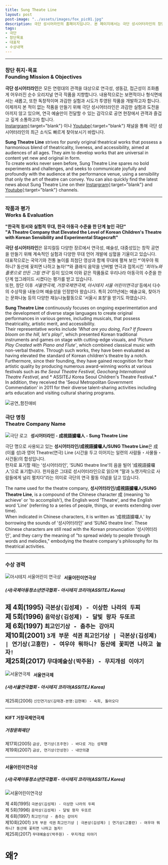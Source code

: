 ```yaml
---
title: Sung Theate Line
layout: post
post-image: "../assets/images/fox_pic01.jpg"
description: 극단 성시어라인의 홈페이지입니다. 본 페이지에서는 극단 성시어터라인의 창단 취지 및 연혁, 대표 작품을 포함하여 다양한 정보를 찾아볼 수 있습니다.  You can find information about Sung Theatre Line, such as its founding purpose and history, representative works, and awards history.  
tags:
- 극단
- 창단목표
- 대표작
- 수상내역
---
```


---

### 창단 취지･목표<br>Founding Mission & Objectives

**극단 성시어터라인**은 모든 연령대의 관객을 대상으로 연극성, 생동감, 접근성이 조화롭게 어우러진 순수 오리지널 연극 작품을 지향합니다.
내용적으로는 보편적이나 형식면에서는 새롭고, 또한 독창적이며 과감한 실험과 시도가 투영된 작품을 개발하고자 합니다.
이제까지 본 적이 없는 작품을 만들기 위해 극단 성시어터라인은 과감한 실험과 도전을 아끼지 않고 있으며, 연극 예술만이 전달할 수 있는 감각으로 공연 현장에서 관객과 즐겁고 깊게 소통하고자 합니다.  
[Instargram](https://www.instagram.com/sungtheatreline/){:target="blank"} 이나 [Youtube](https://www.youtube.com/@%EA%B7%B9%EB%8B%A8%EC%84%B1%EC%8B%9C%EC%96%B4%ED%84%B0%EB%9D%BC%EC%9D%B8){:target="blank"} 채널을 통해 극단 성시어터라인의 최근 소식도 빠르게 찾아보시기 바랍니다.

**Sung Theatre Line** strives for purely original theatrical works that possess a harmonious blend of theatricality, liveness, and accessibility, aimed at audiences of all ages. 
They aim to develop works that are universal in content yet new and original in form.  
To create works never seen before, Sung Theatre Line spares no bold experiments and challenges, and seeks to communicate joyfully and profoundly with the audience at the performance venue, using a sensibility that only the art of theatre can convey.
You can also quickly find the latest news about Sung Theatre Line on their [Instargram](https://www.instagram.com/sungtheatreline/){:target="blank"} and [Youtube](https://www.youtube.com/@%EA%B7%B9%EB%8B%A8%EC%84%B1%EC%8B%9C%EC%96%B4%ED%84%B0%EB%9D%BC%EC%9D%B8){:target="blank"} channels.

---

### 작품과 평가<br>Works & Evaluation
**"한국적 정서와 실험적 무대, 한국 아동극 수준을 한 단계 높인 극단"**  
**"A Theatre Company that Elevated the Level of Korean Children's Theatre with Korean Sensibility and Experimental Stagecraft"**

**극단 성시어터라인**은 뮤지컬등 다양한 장르에서 연극성, 예술성, 대중성있는 창작 공연을 만들기 위해 계속적인 실험과 다양한 무대 언어 개발에 심혈을 기울이고 있습니다.  
대표작으로는 국악기와 전통 놀이를 최첨단 영상과 함께 무대에 펼쳐 보인 *'여우야 뭐하니? 동산에 꽃피면 나하고 놀자!'*와 클래식 음악을 넌버벌 연극과 접목시킨 *'피아노와 플릇으로 만든 그림 연극'* 등이 있으며 이와 같은 작품들로 우리나라 아동극의 수준을 한 단계 업그레이드 시켰다는 평가를 받고 있습니다.  
또한, 창단 이후 *서울연극제*, *거창국제연극제*, *아시테지 서울 어린이연극상* 등에서 다수의 수상작을 내놓으며 예술성을 인정받아 왔습니다. 특히 2011년에는 예술교육, 찾아가는 문화나눔 등의 다양한 재능나눔활동으로 ’서울시 표창’을 받기도 하였습니다.

**Sung Theatre Line** continuously focuses on ongoing experimentation and the development of diverse stage languages to create original performances in various genres, including musicals, that possess theatricality, artistic merit, and accessibility.  
Their representative works include *'What are you doing, Fox? If flowers bloom on the hill, let's play!'*, which presented Korean traditional instruments and games on stage with cutting-edge visuals, and *'Picture Play Created with Piano and Flute'*, which combined classical music with non-verbal theatre. Through such works, they have been evaluated as having elevated the standard of Korean children's theatre by a notch. Furthermore, since their founding, they have gained recognition for their artistic quality by producing numerous award-winning works at various festivals such as *the Seoul Theatre Festival*, *Geochang International Theatre Festival*, and * ASSITEJ Korea Seoul Children's Theatre Festival.*  
In addition, they received the 'Seoul Metropolitan Government Commendation' in 2011 for their diverse talent-sharing activities including arts education and visiting cultural sharing programs.

![공연_함진애비](../assets/images/ham_shadow.jpg)

### 극단 명칭<br>Theatre Company Name

<img src="../assets/images/rogo_s.png" alt="극단 로고" style="float: left; margin-right: 10px;">

**성시어터라인 - 成視語攄囉人 - Sung Theatre Line**

극단 명으로 사용되고 있는 **성시어터라인/成視語攄囉人/SUNG Theatre Line**은 成(이룰 성)과 영어 Theatre(연극) Line (시간을 두고 이어지는 일련의 사람들・사물들・사건들)의 합성입니다.  
한자로 표기할 때는 ‘성시어터라인’, ‘SUNG theatre line’의 음을 빌어 ’成視語攄囉人’으로 표기합니다. 한자음은 그대로 성시어터라인으로 읽으며 ”말과 노랫가락으로 사람들에게 널리 펼치다”라는 의미로 극단의 연극 활동 이념을 담고 있습니다. 

The name used for the theatre company, **성시어터라인/成視語攄囉人/SUNG Theatre Line**, is a compound of the Chinese character 成 (meaning 'to achieve' or 'to accomplish'), the English word 'Theatre', and the English word 'Line' (referring to a series of people, things, or events extending over time).  
When indicated in Chinese characters, it is written as '成視語攄囉人' by borrowing the sounds of ‘성시어터라인’ and ‘SUNG theatre line’. These Chinese characters are still read with the Korean pronunciation '성시어터라인', and they carry the meaning of "to spread widely to people through words and melodies," embodying the theatre company's philosophy for its theatrical activities.

---

### 수상 경력<br>

<img src="../assets/images/assitej.png" alt="아시테지 서울어린이 연극상" style="float: left; margin-right: 10px;">

#### 서울어린이연극상
##### (사)국제아동청소년연극협회 - 아시테지 코리아(ASSITEJ Korea)  

제 4회(1995) `극본상(김성제) - 이상한 나라의 두찌`  
제 5회(1996) `음악상(김성제) - 달빛 왕자 두또르`  
제 6회(1997) `최고인기상 - 춤추는 강아지`  
제10회(2001) `3개 부문 석권` `최고인기상 | 극본상(김성제) | 연기상(고홍란) - 여우야 뭐하니? 동산에 꽃피면 나하고 놀자!`  
제25회(2017) `무대예술상(박주원) - 무지개섬 이야기`
---

<img src="../assets/images/seoul_nomi.jpeg" alt="서울연극제" style="float: left; margin-right: 10px;">

#### 서울연극제
##### (사)서울연극협회 - 아시테지 코리아(ASSITEJ Korea)  

제25회(2006) `신인연기상(김태경-본명:김현예) - 숙희, 돌아오다`  

---

#### KIFT 거창국제연극제
##### 거창문화재단 

제17회(2005) `금상, 연기상(조주현) - 바다로 가는 성북행`  
제19회(2007) `금상, 연기상(안성현) - 내안의곁`  

---

#### 서울어린이연극상
##### (사)국제아동청소년연극협회 - 아시테지 코리아(ASSITEJ Korea)  
![서울어린이연극상](../assets/images/assitej.png)

제 4회(1995) `극본상(김성제) - 이상한 나라의 두찌`  
제 5회(1996) `음악상(김성제) - 달빛 왕자 두또르`  
제 6회(1997) `최고인기상 - 춤추는 강아지`  
제10회(2001) `3개 부문 석권` `최고인기상 | 극본상(김성제) | 연기상(고홍란) - 여우야 뭐하니? 동산에 꽃피면 나하고 놀자!`  
제25회(2017) `무대예술상(박주원) - 무지개섬 이야기`


# 왜?
